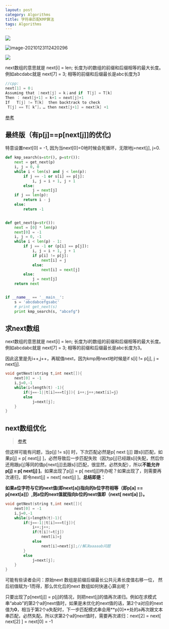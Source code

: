 ```yaml
---
layout: post
category: Algorithms
title: 字符串匹配KMP算法
tags: Algorithms
---
```

![](https://cdn.jsdelivr.net/gh/mafulong/mdPic@master/images/ORDxbX6.jpg)

![image-20210123112420296](https://cdn.jsdelivr.net/gh/mafulong/mdPic@master/typora/20210123112425.png)





![](https://cdn.jsdelivr.net/gh/mafulong/mdPic@master/typora/20210123112457.png)

next数组的意思就是 next[i] = len; 长度为i的数组的前缀和后缀相等的最大长度。 例如abcdabc就是 next[7] = 3; 相等的前缀和后缀最长是abc长度为3


```c++
//cpp:
next[1] = 0；
Assuming that ：next[j] = k；and if  T[j] = T[k]
Then ： next[j+1] = k+1 = next[j]+1
If   T[j] != T[k]  then backtrack to check 
 T[j] == T[ k’]，… then next[j+1] = next[k] +1

```

[参考](https://blog.csdn.net/dark_cy/article/details/88698736)

## 最终版（有p[j]==p[next[j]]的优化)

特意设置next[0] = -1, 因为当next[0]=0地时候会死循环，无限地j=next[j], j=0.

```python
def kmp_search(s=str(), p=str()):
    next = get_next(p)
    i, j = 0, 0
    while i < len(s) and j < len(p):
        if j == -1 or s[i] == p[j]:
            i, j = i + 1, j + 1
        else:
            j = next[j]
    if j == len(p):
        return i - j
    else:
        return -1


def get_next(p=str()):
    next = [0] * len(p)
    next[0] = -1
    i, j = 0, -1
    while i < len(p) - 1:
        if j == -1 or (p[i] == p[j]):
            i, j = i + 1, j + 1
            if p[i] != p[j]:
                next[i] = j
            else:
                next[i] = next[j]
        else:
            j = next[j]
    return next


if __name__ == '__main__':
    s = 'abcdabcefgsabc'
    # print get_next(s)
    print kmp_search(s, "abcefg")
```



## 求next数组

next数组的意思就是 next[i] = len; 长度为i的数组的前缀和后缀相等的最大长度。 例如abcdabc就是 next[7] = 3; 相等的前缀和后缀最长是abc长度为3。

因此这里是先i++,j++，再赋值next，因为kmp用next地时候是if s[i] != p[j], j = next[j]. 

```c++
void getNext(string t,int next[]){
  	next[0] = -1
    i,j=0,-1
    while(i<length(t) -1){
        if(j==-1||t[i]===t[j]){ i++;j++;next[i]=j}
        else
            j=next[j];
    }
}
```

## next数组优化

> [参考](https://www.cnblogs.com/cherryljr/p/6519748.html)

但这样可能有问题，当p[j] != s[i] 时，下次匹配必然是p[ next [j]] 跟s[i]匹配，如果p[j] = p[ next[j] ]，必然导致后一步匹配失败（因为p[j]已经跟s[i]失配，然后你还用跟p[j]等同的值p[next[j]]去跟s[i]匹配，很显然，必然失配），所以**不能允许p[j] = p[ next[j] ]**。如果出现了p[j] = p[ next[j]]咋办呢？如果出现了，则需要再次递归，即令next[j] = next[ next[j] ]。**总结即是：**

**如果a位字符与它的next值(即next[a])指向的b位字符相等（即p[a] == p[next[a]]）,则a位的next值就指向b位的next值即（next[ next[a] ]）。**

```c++
void getNext(string t,int next[]){
    next[0] = -1
    i,j=0,-1
    while(i<length(t)-1){
        if(j==-1||t[i]===t[j]){ 
            i++;j++;
            if(t[i]!=t[j])
                next[i]=j
            else
                next[i]=next[j];//解决aaaaab问题
        }
        else
            j=next[j];
    }
}
```

可能有些读者会问：原始next 数组是前缀后缀最长公共元素长度值右移一位， 然后初值赋为-1而得，那么优化后的next 数组如何快速心算出呢？

只要出现了p[next[j]] = p[j]的情况，则把next[j]的值再次递归。例如在求模式串“abab”的第2个a的next值时，如果是未优化的next值的话，第2个a对应的next值为**0**，相当于第2个a失配时，下一步匹配模式串会用**p[0]**处的a再次跟文本串匹配，必然失配。所以求第2个a的next值时，需要再次递归：next[2] = next[ next[2] ] = next[0] = -1




